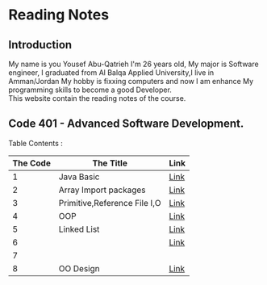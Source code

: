 # Reading Notes   
## Introduction
My name is you Yousef Abu-Qatrieh I'm 26 years old, My major is Software engineer, I graduated from Al Balqa Applied University,I live in Amman/Jordan
My hobby is fixxing computers and now I am enhance My programming skills to become a good Developer.   
This website contain the reading notes of the course.   
## Code 401 - Advanced Software Development.   
Table Contents :  

| The Code    | The Title   |  Link         |
| -------     |    ------   |  --------     |
|         1   | Java Basic  | [Link](https://github.com/Yousef-Abu-Qatrieh/reading-notes/blob/main/Read:%2001%20-%20Java%20Basics.md) |
|         2   | Array Import packages|[Link](https://github.com/Yousef-Abu-Qatrieh/reading-notes/blob/main/Read:%2002%20-%20Arrays%2C%20Loops%2C%20Imports.md) |
|         3   | Primitive,Reference File I,O| [Link](https://github.com/Yousef-Abu-Qatrieh/reading-notes/blob/main/Read:%2003%20-%20primitives%2C%20File%20IO.md)|
|         4   | OOP         | [Link](https://github.com/Yousef-Abu-Qatrieh/reading-notes/blob/main/Read:%2004%20-%20OOP.md)
|         5   | Linked List | [Link](https://github.com/Yousef-Abu-Qatrieh/reading-notes/blob/main/Read:%2005-Linked%20List.md)
|         6   |             |      [Link](https://github.com/Yousef-Abu-Qatrieh/reading-notes/blob/main/Read:%2006%20-%20Inheritance%20and%20Interfaces.md)          |
|         7   |             |                |
|         8   | OO Design   | [Link](https://github.com/Yousef-Abu-Qatrieh/reading-notes/blob/main/Read:%2008%20-%20OO%20Design.md)|        
